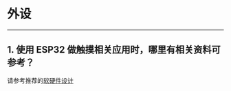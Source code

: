 # 外设

<style>
body {counter-reset: h2}
  h2 {counter-reset: h3}
  h2:before {counter-increment: h2; content: counter(h2) ". "}
  h3:before {counter-increment: h3; content: counter(h2) "." counter(h3) ". "}
  h2.nocount:before, h3.nocount:before, { content: ""; counter-increment: none }
</style>

---

## 使⽤ ESP32 做触摸相关应⽤时，哪⾥有相关资料可参考？

请参考推荐的[软硬件设计](https://github.com/espressif/esp-iot-solution/tree/master/examples/touch_pad_evb)
